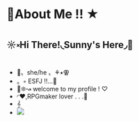 # 🌸About Me !! ★
## ☼༝Hi There!◟Sunny's Here◞🔆
- 🌼〟she/he 〟⚘⭑⚢
- 。◦ ESFJ ‼…💭
- 🌟❊↝ welcome to my profile ! ♡
- ◜♥,RPGmaker lover . . .🌻
- 𝄞
- ![](https://media.tenor.com/bh5CzOoFRe8AAAAC/omori-sunny.gif)
